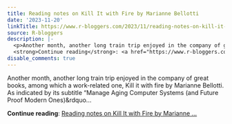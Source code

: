 ```yaml
---
title: Reading notes on Kill It with Fire by Marianne Bellotti
date: '2023-11-20'
linkTitle: https://www.r-bloggers.com/2023/11/reading-notes-on-kill-it-with-fire-by-marianne-bellotti/
source: R-bloggers
description: |-
  <p>Another month, another long train trip enjoyed in the company of great books, among which a work-related one, Kill it with fire by Marianne Bellotti. As indicated by its subtitle “Manage Aging Computer Systems (and Future Proof Modern Ones)&#038;rdquo...</p>
  <strong>Continue reading</strong>: <a href="https://www.r-bloggers.com/2023/11/reading-notes-on-kill-it-with-fire-by-marianne-bellotti/">Reading notes on Kill It with Fire by Marianne ...
disable_comments: true
---
```

<p>Another month, another long train trip enjoyed in the company of great books, among which a work-related one, Kill it with fire by Marianne Bellotti. As indicated by its subtitle “Manage Aging Computer Systems (and Future Proof Modern Ones)&#038;rdquo...</p>
<strong>Continue reading</strong>: <a href="https://www.r-bloggers.com/2023/11/reading-notes-on-kill-it-with-fire-by-marianne-bellotti/">Reading notes on Kill It with Fire by Marianne ...